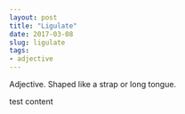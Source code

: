 ```yaml
---
layout: post
title: "Ligulate"
date: 2017-03-08
slug: ligulate
tags:
- adjective
---
```


Adjective. Shaped like a strap or long tongue.

test content
